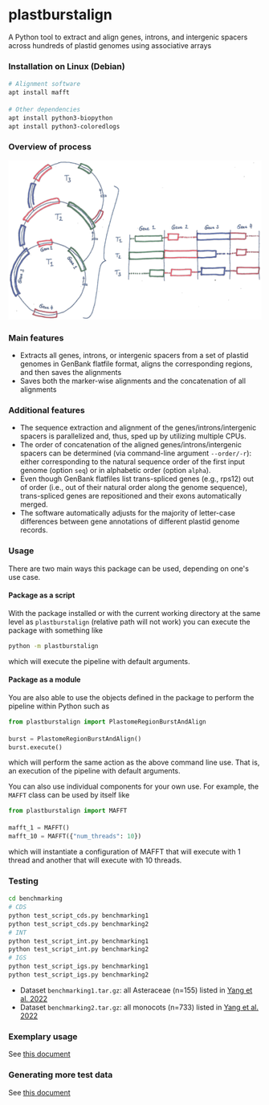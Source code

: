 # plastburstalign
A Python tool to extract and align genes, introns, and intergenic spacers across hundreds of plastid genomes using associative arrays

### Installation on Linux (Debian)
```bash
# Alignment software
apt install mafft

# Other dependencies
apt install python3-biopython
apt install python3-coloredlogs
```

### Overview of process
![Depiction of plastomes being split according to specified feature type; these features and then aligned by region](docs/PlastomeBurstAndAlign_ProcessOverview.png)

### Main features
- Extracts all genes, introns, or intergenic spacers from a set of plastid genomes in GenBank flatfile format, aligns the corresponding regions, and then saves the alignments
- Saves both the marker-wise alignments and the concatenation of all alignments

### Additional features
- The sequence extraction and alignment of the genes/introns/intergenic spacers is parallelized and, thus, sped up by utilizing multiple CPUs.
- The order of concatenation of the aligned genes/introns/intergenic spacers can be determined (via command-line argument `--order/-r`): either corresponding to the natural sequence order of the first input genome (option `seq`) or in alphabetic order (option `alpha`).
- Even though GenBank flatfiles list trans-spliced genes (e.g., rps12) out of order (i.e., out of their natural order along the genome sequence), trans-spliced genes are repositioned and their exons automatically merged.
- The software automatically adjusts for the majority of letter-case differences between gene annotations of different plastid genome records.

### Usage
There are two main ways this package can be used, depending on one's use case.

#### Package as a script
With the package installed or with the current working directory at the same level as `plastburstalign` (relative path will not work) you can execute the package with something like
```bash
python -m plastburstalign
```
which will execute the pipeline with default arguments.

#### Package as a module
You are also able to use the objects defined in the package to perform the pipeline within Python such as

```python
from plastburstalign import PlastomeRegionBurstAndAlign

burst = PlastomeRegionBurstAndAlign()
burst.execute()
```
which will perform the same action as the above command line use. That is, an execution of the pipeline with default arguments.

You can also use individual components for your own use. For example, the `MAFFT` class can be used by itself like

```python
from plastburstalign import MAFFT

mafft_1 = MAFFT()
mafft_10 = MAFFT({"num_threads": 10})
```
which will instantiate a configuration of MAFFT that will execute with 1 thread and another that will execute with 10 threads.

### Testing
```bash
cd benchmarking
# CDS
python test_script_cds.py benchmarking1
python test_script_cds.py benchmarking2
# INT
python test_script_int.py benchmarking1
python test_script_int.py benchmarking2
# IGS
python test_script_igs.py benchmarking1
python test_script_igs.py benchmarking2
```
- Dataset `benchmarking1.tar.gz`: all Asteraceae (n=155) listed in [Yang et al. 2022](https://www.frontiersin.org/journals/plant-science/articles/10.3389/fpls.2022.808156)
- Dataset `benchmarking2.tar.gz`: all monocots (n=733) listed in [Yang et al. 2022](https://www.frontiersin.org/journals/plant-science/articles/10.3389/fpls.2022.808156)

### Exemplary usage
See [this document](https://github.com/michaelgruenstaeudl/PlastomeBurstAndAlign/blob/main/docs/exemplary_usage.md)


### Generating more test data
See [this document](https://github.com/michaelgruenstaeudl/PlastomeBurstAndAlign/blob/main/docs/generating_test_data.md)

